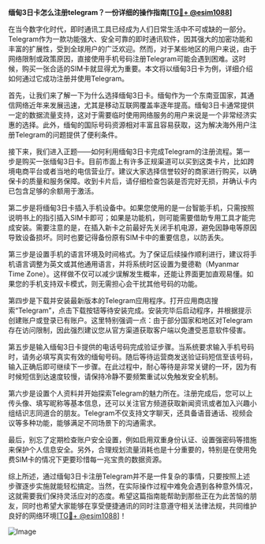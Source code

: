 **缅甸3日卡怎么注册telegram？一份详细的操作指南[[TG💪+ @esim1088](https://t.me/s/esim1088)]**

在当今数字化时代，即时通讯工具已经成为人们日常生活中不可或缺的一部分。Telegram作为一款功能强大、安全可靠的即时通讯软件，因其强大的加密功能和丰富的扩展性，受到全球用户的广泛欢迎。然而，对于某些地区的用户来说，由于网络限制或政策原因，直接使用手机号码注册Telegram可能会遇到困难。这时候，购买一张合适的SIM卡就显得尤为重要。本文将以缅甸3日卡为例，详细介绍如何通过它成功注册并使用Telegram。

首先，让我们来了解一下为什么选择缅甸3日卡。缅甸作为一个东南亚国家，其通信网络近年来发展迅速，尤其是移动互联网覆盖率逐年提高。缅甸3日卡通常提供一定的数据流量支持，这对于需要临时使用网络服务的用户来说是一个非常经济实惠的选择。此外，缅甸的国际号码资源相对丰富且容易获取，这为解决海外用户注册Telegram的问题提供了便利条件。

接下来，我们进入正题——如何利用缅甸3日卡完成Telegram的注册流程。第一步是购买一张缅甸3日卡。目前市面上有许多正规渠道可以买到这类卡片，比如跨境电商平台或者当地的电信营业厅。建议大家选择信誉较好的商家进行购买，以确保卡的质量和服务保障。收到卡片后，请仔细检查包装是否完好无损，并确认卡内已包含足够的余额用于激活。

第二步是将缅甸3日卡插入手机设备中。如果您使用的是一台智能手机，只需按照说明书上的指引插入SIM卡即可；如果是功能机，则可能需要借助专用工具才能完成安装。需要注意的是，在插入新卡之前最好先关闭手机电源，避免因静电等原因导致设备损坏。同时也要记得备份原有SIM卡中的重要信息，以防丢失。

第三步是设置手机的语言环境及时间格式。为了保证后续操作顺利进行，建议将手机语言调整为英文或其他通用语言，并将系统时区设置为曼德勒（Myanmar Time Zone）。这样做不仅可以减少误解发生概率，还能让界面更加直观易懂。如果您的手机支持双卡模式，则无需担心会干扰其他号码的功能。

第四步是下载并安装最新版本的Telegram应用程序。打开应用商店搜索“Telegram”，点击下载按钮等待安装完成。安装完毕后启动程序，并根据提示创建账户或登录已有账户。这里特别强调一点：由于部分国家和地区对Telegram存在访问限制，因此强烈建议您从官方渠道获取客户端以免遭受恶意软件侵害。

第五步是输入缅甸3日卡提供的电话号码完成验证步骤。当系统要求输入手机号码时，请务必填写真实有效的缅甸号码。随后等待运营商发送验证码短信至该号码，输入正确后即可继续下一步骤。在此过程中，耐心等待是非常关键的一环，因为有时候短信到达速度较慢，请保持冷静不要频繁重试以免触发安全机制。

第六步是设置个人资料并开始探索Telegram的魅力所在。注册完成后，您可以上传头像、填写昵称等基本信息，还可以关注官方频道获取新闻资讯或者加入兴趣小组结识志同道合的朋友。Telegram不仅支持文字聊天，还具备语音通话、视频会议等多种功能，能够满足不同场景下的沟通需求。

最后，别忘了定期检查账户安全设置，例如启用双重身份认证、设置强密码等措施来保护个人信息安全。另外，合理规划流量消耗也是十分重要的，特别是在使用免费SIM卡的情况下更要珍惜每一兆宝贵的数据资源。

综上所述，通过缅甸3日卡注册Telegram并不是一件复杂的事情，只要按照上述步骤逐步实施就能轻松搞定。当然，在实际操作过程中难免会遇到各种意外情况，这就需要我们保持灵活应对的态度。希望这篇指南能帮助到那些正在为此苦恼的朋友，同时也希望大家能够在享受便捷通讯的同时注意遵守相关法律法规，共同维护良好的网络环境[[TG💪+ @esim1088](https://t.me/s/esim1088)]！

![Image](https://i.postimg.cc/4NQfJmqS/Snipaste-2025-05-13-00-14-12.png)